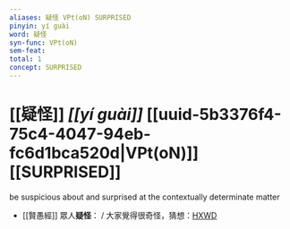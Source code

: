 ```yaml
---
aliases: 疑怪 VPt(oN) SURPRISED
pinyin: yí guài
word: 疑怪
syn-func: VPt(oN)
sem-feat: 
total: 1
concept: SURPRISED 
---
```

# [[疑怪]] *[[yí guài]]*  [[uuid-5b3376f4-75c4-4047-94eb-fc6d1bca520d|VPt(oN)]] [[SURPRISED]]
be suspicious about and surprised at the contextually determinate matter
 - [[賢愚經]] 眾人**疑怪**： / 大家覺得很奇怪，猜想：[HXWD](https://hxwd.org/textview.html?location=KR6b0059_T_002-0357c.20)
